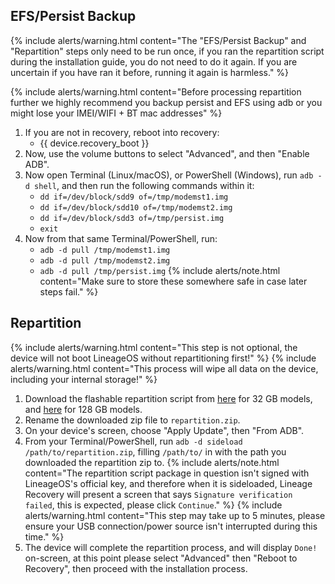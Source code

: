## EFS/Persist Backup

{% include alerts/warning.html content="The \"EFS/Persist Backup\" and \"Repartition\" steps only need to be run once, if you ran the repartition script during the installation guide, you do not need to do it again. If you are uncertain if you have ran it before, running it again is harmless." %}

{% include alerts/warning.html content="Before processing repartition further we highly recommend you backup persist and EFS using adb or you might lose your IMEI/WIFI + BT mac addresses" %}
1. If you are not in recovery, reboot into recovery:
    * {{ device.recovery_boot }}
2. Now, use the volume buttons to select "Advanced", and then "Enable ADB".
3. Now open Terminal (Linux/macOS), or PowerShell (Windows), run `adb -d shell`, and then run the following commands within it:
    - `dd if=/dev/block/sdd9 of=/tmp/modemst1.img`
    - `dd if=/dev/block/sdd10 of=/tmp/modemst2.img`
    - `dd if=/dev/block/sdd3 of=/tmp/persist.img`
    - `exit`
4. Now from that same Terminal/PowerShell, run:
    - `adb -d pull /tmp/modemst1.img`
    - `adb -d pull /tmp/modemst2.img`
    - `adb -d pull /tmp/persist.img`
{% include alerts/note.html content="Make sure to store these somewhere safe in case later steps fail." %}

## Repartition
{% include alerts/warning.html content="This step is not optional, the device will not boot LineageOS without repartitioning first!" %}
{% include alerts/warning.html content="This process will wipe all data on the device, including your internal storage!" %}
1. Download the flashable repartition script from [here](https://download.ods.ninja/Android/firmware/m1s1/repartition-ogpixel-32gb.zip) for 32 GB models, and [here](https://download.ods.ninja/Android/firmware/m1s1/repartition-ogpixel-128gb.zip) for 128 GB models.
2. Rename the downloaded zip file to `repartition.zip`.
3. On your device's screen, choose "Apply Update", then "From ADB".
4. From your Terminal/PowerShell, run `adb -d sideload /path/to/repartition.zip`, filling `/path/to/` in with the path you downloaded the repartition zip to.
    {% include alerts/note.html content="The repartition script package in question isn't signed with LineageOS's official key, and therefore when it is sideloaded, Lineage Recovery will present a screen that says `Signature verification failed`, this is expected, please click `Continue`." %}
    {% include alerts/warning.html content="This step may take up to 5 minutes, please ensure your USB connection/power source isn't interrupted during this time." %}
5. The device will complete the repartition process, and will display `Done!` on-screen, at this point please select "Advanced" then "Reboot to Recovery", then proceed with the installation process. 

